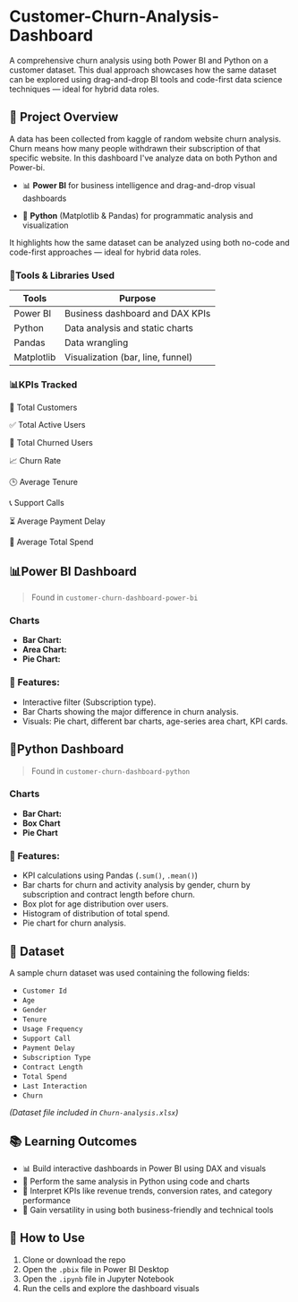 # Customer-Churn-Analysis-Dashboard 
A comprehensive churn analysis using both Power BI and Python on a customer dataset. This dual approach showcases how the same dataset can be explored using drag-and-drop BI tools and code-first data science techniques — ideal for hybrid data roles.
## 🚀 Project Overview
A data has been collected from kaggle of random website churn analysis. Churn means how many people withdrawn their subscription of that specific website. In this dashboard I've analyze data on both Python and Power-bi.

- 📊 **Power BI** for business intelligence and drag-and-drop visual dashboards

- 🐍 **Python** (Matplotlib & Pandas) for programmatic analysis and visualization

It highlights how the same dataset can be analyzed using both no-code and code-first approaches — ideal for hybrid data roles.
 
### 🔧Tools & Libraries Used
|Tools      |Purpose                           |
|-----------|----------------------------------|
|Power BI   | Business dashboard and DAX KPIs  |
|Python     | Data analysis and static charts  |
|Pandas     | Data wrangling                   |
|Matplotlib | Visualization (bar, line, funnel)|

### 📊KPIs Tracked
🧍 Total Customers

✅ Total Active Users

🔄 Total Churned Users

📈 Churn Rate

🕒 Average Tenure

📞 Support Calls

⏳ Average Payment Delay

💸 Average Total Spend

## 📊Power BI Dashboard
> Found in `customer-churn-dashboard-power-bi`
### Charts
- **Bar Chart:**
- **Area Chart:**
- **Pie Chart:**

### 📌 Features:
- Interactive filter (Subscription type).
- Bar Charts showing the major difference in churn analysis.
- Visuals: Pie chart, different bar charts, age-series area chart, KPI cards.
  
## 🐍Python Dashboard
> Found in `customer-churn-dashboard-python`
### Charts
- **Bar Chart:**
- **Box Chart**
- **Pie Chart**

### 📌 Features:
- KPI calculations using Pandas (`.sum()`, `.mean()`)
- Bar charts for churn and activity analysis by gender, churn by subscription and contract length before churn.
- Box plot for age distribution over users.
- Histogram of distribution of total spend.
- Pie chart for churn analysis. 

## 📂 Dataset

A sample churn dataset was used containing the following fields:
- `Customer Id`
- `Age`
- `Gender`
- `Tenure `
- `Usage Frequency`
- `Support Call`
- `Payment Delay`
- `Subscription Type`
- `Contract Length`
- `Total Spend`
- `Last Interaction`
- `Churn`

*(Dataset file included in `Churn-analysis.xlsx`)*

## 📚 Learning Outcomes

- 📊 Build interactive dashboards in Power BI using DAX and visuals
- 🐍 Perform the same analysis in Python using code and charts
- 🧠 Interpret KPIs like revenue trends, conversion rates, and category performance
- 🔀 Gain versatility in using both business-friendly and technical tools


## 📎 How to Use

1. Clone or download the repo
2. Open the `.pbix` file in Power BI Desktop
3. Open the `.ipynb` file in Jupyter Notebook
4. Run the cells and explore the dashboard visuals
